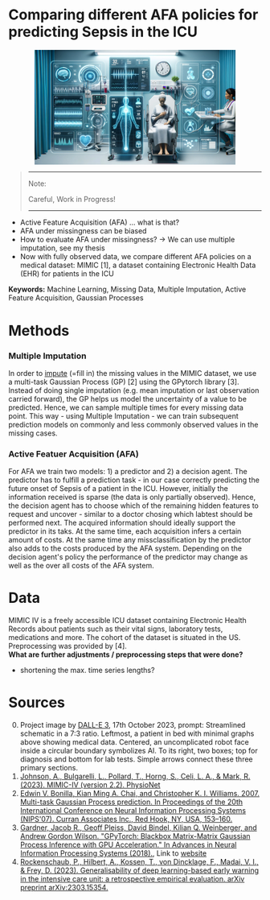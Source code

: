 # Comparing different AFA policies for predicting Sepsis in the ICU


<p align="center">
 <img width="400px" src="hospital_visualization.png" align="center" alt="ICU Visualization" />
</p>
   
> ---------------------------------------------
> Note:  
>   
> Careful, Work in Progress!
>
> ---------------------------------------------


  
- Active Feature Acquisition (AFA) ... what is that?  
- AFA under missingness can be biased
- How to evaluate AFA under missingness? -> We can use multiple imputation, see my thesis
- Now with fully observed data, we compare different AFA policies on a medical dataset: MIMIC [1], a dataset containing Electronic Health Data (EHR) for patients in the ICU

**Keywords:** Machine Learning, Missing Data, Multiple Imputation, Active Feature Acquisition, Gaussian Processes

# Methods

### Multiple Imputation

In order to [impute](https://en.wikipedia.org/wiki/Imputation_(statistics)) (=fill in) the missing values in the MIMIC dataset, we use a multi-task Gaussian Process (GP) [2] using the GPytorch library [3]. 
Instead of doing single imputation (e.g. mean imputation or last observation carried forward), the GP helps us model the uncertainty of a value to be predicted. Hence, we can sample multiple times for every missing data point. This way - using Multiple Imputation - we can train subsequent prediction models on commonly and less commonly observed values in the missing cases.

### Active Featuer Acquisition (AFA)

For AFA we train two models: 1) a predictor and 2) a decision agent. 
The predictor has to fulfill a prediction task - in our case correctly predicting the future onset of Sepsis of a patient in the ICU.
However, initially the information received is sparse (the data is only partially observed). Hence, the decision agent has to choose which of the remaining hidden features to request and uncover - similar to a doctor chosing which labtest should be performed next.
The acquired information should ideally support the predictor in its taks. At the same time, each acquisition infers a certain amount of costs. At the same time any missclassification by the predictor also adds to the costs produced by the AFA system.
Depending on the decision agent's policy the performance of the predictor may change as well as the over all costs of the AFA system.


# Data
MIMIC IV is a freely accessible ICU dataset containing Electronic Health Records about patients such as their vital signs, laboratory tests, medications and more. The cohort of the dataset is situated in the US.  
Preprocessing was provided by [4].   
**What are further adjustments / preprocessing steps that were done?** 
+ shortening the max. time series lengths?


# Sources
0. Project image  by [DALL-E 3](https://openai.com/dall-e-3), 17th October 2023, prompt: Streamlined schematic in a 7:3 ratio. Leftmost, a patient in bed with minimal graphs above showing medical data. Centered, an uncomplicated robot face inside a circular boundary symbolizes AI. To its right, two boxes; top for diagnosis and bottom for lab tests. Simple arrows connect these three primary sections.
1. [Johnson, A., Bulgarelli, L., Pollard, T., Horng, S., Celi, L. A., & Mark, R. (2023). MIMIC-IV (version 2.2). PhysioNet](https://doi.org/10.13026/6mm1-ek67)
2. [Edwin V. Bonilla, Kian Ming A. Chai, and Christopher K. I. Williams. 2007. Multi-task Gaussian Process prediction. In Proceedings of the 20th International Conference on Neural Information Processing Systems (NIPS'07). Curran Associates Inc., Red Hook, NY, USA, 153–160.](https://dl.acm.org/doi/abs/10.5555/2981562.2981582)
3. [Gardner, Jacob R., Geoff Pleiss, David Bindel, Kilian Q. Weinberger, and Andrew Gordon Wilson. "GPyTorch: Blackbox Matrix-Matrix Gaussian Process Inference with GPU Acceleration." In Advances in Neural Information Processing Systems (2018).](https://arxiv.org/abs/1809.11165), Link to [website](https://gpytorch.ai/)
4. [Rockenschaub, P., Hilbert, A., Kossen, T., von Dincklage, F., Madai, V. I., & Frey, D. (2023). Generalisability of deep learning-based early warning in the intensive care unit: a retrospective empirical evaluation. arXiv preprint arXiv:2303.15354.](https://arxiv.org/abs/2303.15354)
